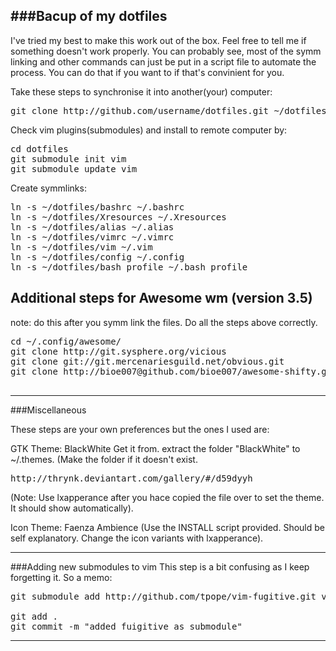 ###Bacup of my dotfiles
----
I've tried my best to make this work out of the box. 
Feel free to tell me if something doesn't work properly.
You can probably see, most of the symm linking and other commands
can just be put in a script file to automate the process.
You can do that if you want to if that's convinient for you.

Take these steps to synchronise it into another(your) computer:
<pre>
git clone http://github.com/username/dotfiles.git ~/dotfiles
</pre>



Check vim plugins(submodules) and install to remote computer by:
<pre>
cd dotfiles
git submodule init vim
git submodule update vim
</pre>

Create symmlinks:
<pre>
ln -s ~/dotfiles/bashrc ~/.bashrc
ln -s ~/dotfiles/Xresources ~/.Xresources
ln -s ~/dotfiles/alias ~/.alias
ln -s ~/dotfiles/vimrc ~/.vimrc
ln -s ~/dotfiles/vim ~/.vim
ln -s ~/dotfiles/config ~/.config
ln -s ~/dotfiles/bash_profile ~/.bash_profile
</pre>

Additional steps for Awesome wm (version 3.5)
----
note: do this after you symm link the files. Do all the steps above correctly.
<pre>
cd ~/.config/awesome/
git clone http://git.sysphere.org/vicious
git clone git://git.mercenariesguild.net/obvious.git
git clone http://bioe007@github.com/bioe007/awesome-shifty.git shifty

</pre>

----

###Miscellaneous

These steps are your own preferences but the ones I used are:

GTK Theme: BlackWhite
Get it from. extract the folder "BlackWhite" to ~/.themes.
(Make the folder if it doesn't exist.
<pre>http://thrynk.deviantart.com/gallery/#/d59dyyh</pre>

(Note: Use lxapperance after you hace copied the file over to set the theme.
It should show automatically).

Icon Theme: Faenza Ambience
(Use the INSTALL script provided. Should be self explanatory. Change 
the icon variants with lxapperance).

----
###Adding new submodules to vim
This step is a bit confusing as I keep forgetting it. So a memo:
<pre>
git submodule add http://github.com/tpope/vim-fugitive.git vim/bundle/vim-fugitive

git add .
git commit -m "added fuigitive as submodule"
</pre>
----

